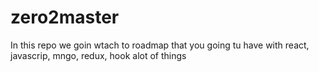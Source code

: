 # zero2master
 In this repo we goin wtach to roadmap that you going tu have with react, javascrip, mngo, redux, hook alot of things 
